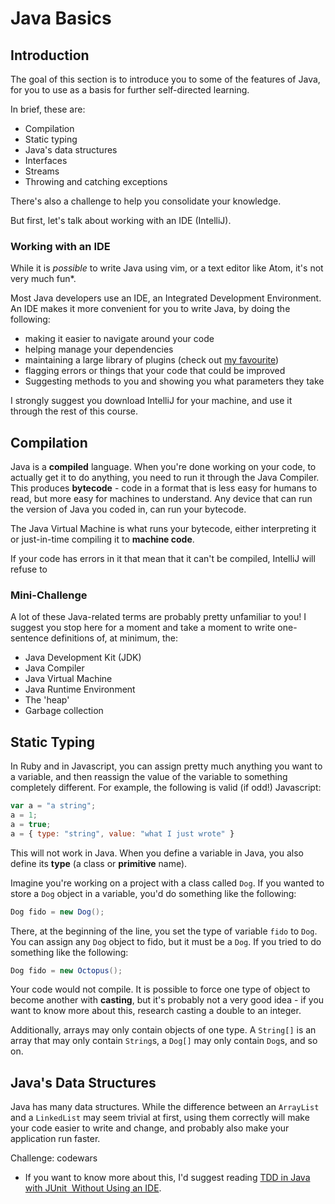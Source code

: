 # Java Basics

## Introduction
The goal of this section is to introduce you to some of the features of Java, for you to use as a basis for further self-directed learning.

In brief, these are:

* Compilation
* Static typing
* Java's data structures
* Interfaces
* Streams
* Throwing and catching exceptions

There's also a challenge to help you consolidate your knowledge.

But first, let's talk about working with an IDE (IntelliJ).

### Working with an IDE

While it is *possible* to write Java using vim, or a text editor like Atom, it's not very much fun*.

Most Java developers use an IDE, an Integrated Development Environment. An IDE makes it more convenient for you to write Java, by doing the following:

* making it easier to navigate around your code
* helping manage your dependencies
* maintaining a large library of plugins (check out [my favourite](https://plugins.jetbrains.com/plugin/8575-nyan-progress-bar))
* flagging errors or things that your code that could be improved
* Suggesting methods to you and showing you what parameters they take

I strongly suggest you download IntelliJ for your machine, and use it through the rest of this course. 

## Compilation

Java is a **compiled** language. When you're done working on your code, to actually get it to do anything, you need to run it through the Java Compiler. This produces **bytecode** - code in a format that is less easy for humans to read, but more easy for machines to understand. Any device that can run the version of Java you coded in, can run your bytecode.

The Java Virtual Machine is what runs your bytecode, either interpreting it or just-in-time compiling it to **machine code**.

If your code has errors in it that mean that it can't be compiled, IntelliJ will refuse to 

### Mini-Challenge
A lot of these Java-related terms are probably pretty unfamiliar to you! I suggest you stop here for a moment and take a moment to write one-sentence definitions of, at minimum, the:

* Java Development Kit (JDK)
* Java Compiler
* Java Virtual Machine
* Java Runtime Environment
* The 'heap'
* Garbage collection

## Static Typing
In Ruby and in Javascript, you can assign pretty much anything you want to a variable, and then reassign the value of the variable to something completely different. For example, the following is valid (if odd!) Javascript:

```javascript
var a = "a string";
a = 1;
a = true;
a = { type: "string", value: "what I just wrote" }
```
This will not work in Java. When you define a variable in Java, you also define its **type** (a class or **primitive** name).

Imagine you're working on a project with a class called `Dog`. If you wanted to store a `Dog` object in a variable, you'd do something like the following:

```java
Dog fido = new Dog();
```

There, at the beginning of the line, you set the type of variable `fido` to `Dog`. You can assign any `Dog` object to fido, but it must be a `Dog`. If you tried to do something like the following:

```java
Dog fido = new Octopus();
```

Your code would not compile. It is possible to force one type of object to become another with **casting**, but it's probably not a very good idea - if you want to know more about this, research casting a double to an integer.

Additionally, arrays may only contain objects of one type. A `String[]` is an array that may only contain `String`s, a `Dog[]` may only contain `Dog`s, and so on.  

## Java's Data Structures

Java has many data structures. While the difference between an `ArrayList` and a `LinkedList` may seem trivial at first, using them correctly will make your code easier to write and change, and probably also make your application run faster.  

Challenge: codewars

* If you want to know more about this, I'd suggest reading [TDD in Java with JUnit  Without Using an IDE](https://medium.com/@pelensky/java-tdd-with-junit-without-using-an-ide-cd24d38adff).
